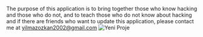 The purpose of this application is to bring together those who know hacking and those who do not, and to teach those who do not know about hacking and if there are friends who want to update this application, please contact me at yilmazozkan2002@gmail.com
![Yeni Proje](https://user-images.githubusercontent.com/52213548/210056519-deff9039-64ff-49cc-abef-16dedf5af29f.png)
